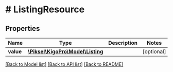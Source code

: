 # # ListingResource

## Properties

Name | Type | Description | Notes
------------ | ------------- | ------------- | -------------
**value** | [**\Piksel\KigoPro\Model\Listing**](Listing.md) |  | [optional] 

[[Back to Model list]](../../README.md#documentation-for-models) [[Back to API list]](../../README.md#documentation-for-api-endpoints) [[Back to README]](../../README.md)


